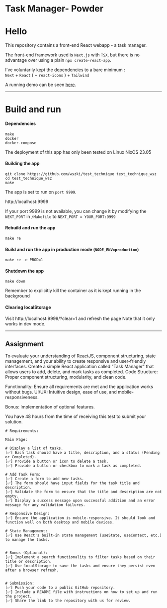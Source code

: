# Task Manager- Powder

# Hello
This repository contains a front-end React webapp - a task manager.

The front-end framework used is `Next.js` with `TSX`, but there is no advantage over using a plain `npx create-react-app`.

I've voluntarily kept the dependencies to a bare minimum :\
`Next` + `React` ( + `react-icons` ) + `Tailwind`

A running demo can be seen [here](https://test-technique-powder.vercel.app/).

---

# Build and run

#### Dependencies
`make`\
`docker`\
`docker-compose`

The deployment of this app has only been tested on Linux NixOS 23.05


#### Building the app
```
git clone https://github.com/wszki/test_technique test_technique_wsz
cd test_technique_wsz
make
```
The app is set to run on `port 9999`.

http://localhost:9999

If your port 9999 is not available, you can change it by modifying the `NEXT_PORT`
in `/Makefile` to `NEXT_PORT = YOUR_PORT:9999`

#### Rebuild and run the app
```
make re
```

#### Build and run the app in production mode (`NODE_ENV=production`)
```
make re -e PROD=1
```

#### Shutdown the app
```
make down
```
Remember to explicitly kill the container as it is kept running in the background

#### Clearing localStorage
Visit http://localhost:9999/?clear=1 and refresh the page
Note that it only works in dev mode.

---

## Assignment
To evaluate your understanding of ReactJS, component structuring, state management, and your ability to create responsive and user-friendly interfaces.
Create a simple React application called "Task Manager" that allows users to add, delete, and mark tasks as completed.
Code Structure: Proper component structuring, modularity, and clean code.

Functionality: Ensure all requirements are met and the application works without bugs.
UI/UX: Intuitive design, ease of use, and mobile-responsiveness.

Bonus: Implementation of optional features.

You have 48 hours from the time of receiving this test to submit your solution.

```
# Requirements:

Main Page:

# Display a list of tasks.
[✅] Each task should have a title, description, and a status (Pending or Completed).
[✅] Provide a button or icon to delete a task.
[✅] Provide a button or checkbox to mark a task as completed.

# Add Task Form:
[✅] Create a form to add new tasks.
[✅] The form should have input fields for the task title and description.
[✅] Validate the form to ensure that the title and description are not empty.
[✅] Display a success message upon successful addition and an error message for any validation failures.

# Responsive Design:
[✅] Ensure the application is mobile-responsive. It should look and function well on both desktop and mobile devices.

# State Management:
[✅] Use React's built-in state management (useState, useContext, etc.) to manage the tasks.


# Bonus (Optional):
[✅] Implement a search functionality to filter tasks based on their title or description.
[✅] Use localStorage to save the tasks and ensure they persist even after a browser refresh.


# Submission:
[✅] Push your code to a public GitHub repository.
[✅] Include a README file with instructions on how to set up and run the project.
[✅] Share the link to the repository with us for review.

```
